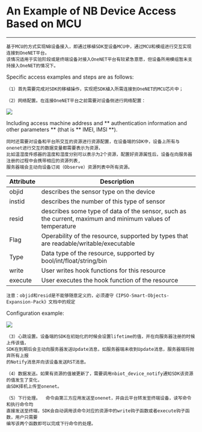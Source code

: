 # An Example of NB Device Access Based on MCU
---
```
基于MCU的方式实现NB设备接入，即通过移植SDK至设备MCU中，通过MCU和模组进行交互实现连接到OneNET平台。
该情况适用于实验阶段或是终端设备对接入OneNET平台有较紧急意愿，但设备所用模组暂未支持接入OneNET的情况下。 
``` 
Specific access examples and steps are as follows:

```
（1）首先需要完成对SDK的移植操作，实现把SDK植入所需连接到OneNET的MCU芯片中；

（2）网络配置。在连接OneNET平台之前需要对设备侧进行网络配置：
 ```
![](/images/LwM2M/网络配置.png)

Including access machine address and ** authentication information and other parameters ** (that is ** IMEI, IMSI **).

```
同时还需要对设备和平台所交互的资源进行资源配置，在设备端的SDK中，设备上所有与onenet进行交互的数据变量都需要表示为资源，
比如温湿度传感器的温度和湿度分别可以表示为2个资源，配置好资源属性后，设备在向服务器注册的过程中会携带相应的资源列表,
服务器端会主动向设备订阅（Observe）资源列表中所有资源。
```
| Attribute | Description|
|:---|---|
| objid | describes the sensor type on the device|
| instid | describes the number of this type of sensor|
| resid | describes some type of data of the sensor, such as the current, maximum and minimum values of temperature|
| Flag | Operability of the resource, supported by types that are readable/writable/executable|
| Type | Data type of the resource, supported by bool/int/float/string/bin|
| write | User writes hook functions for this resource|
| execute | User executes the hook function of the resource|
```
注意：objid和resid是不能够随意定义的，必须遵守《IPSO-Smart-Objects-Expansion-Pack》文档中的规定
```
Configuration example:

![](/images/LwM2M/配置示例.png)


```
（3）心跳设置。设备端的SDK在初始化的时候会设置lifetime的值，并在向服务器注册的时候上传该值，
SDK在到期后会主动向服务器发送Update消息，如服务器端未收到Update消息，服务器端将抛弃所有上报
的Notify消息并向该设备发送RST消息。

（4）数据发送。如果有资源的值被更新了，需要调用nbiot_device_notify通知SDK该资源的值发生了变化，
由SDK择机上传至onenet。

（5）下行处理。  命令由第三方应用发送至onenet，并由云平台转发至终端设备，读写命令和执行命令均
直接发送至终端，SDK会自动调用该命令对应的资源中的write钩子函数或者execute钩子函数，用户只需要
编写该两个函数即可以完成下行命令的处理。
```